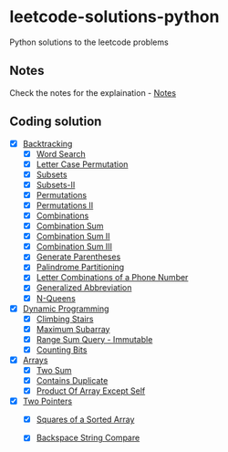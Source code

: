 # leetcode-solutions-python
Python solutions to the leetcode problems

## Notes
Check the notes for the explaination - [Notes](https://stingy-shallot-4ea.notion.site/SeanPrashad-Leetcode-Patterns-7b700a3aa52543a4ace4dbdeb718b8cc)

## Coding solution
- [x] [Backtracking](Backtracking)
    - [x] [Word Search](Backtracking/79-Word-Search.py)
    - [x] [Letter Case Permutation](Backtracking/784-letter-case-permutation.py)
    - [x] [Subsets](Backtracking/78-Subsets.py)
    - [x] [Subsets-II](Backtracking/90-Subsets-II.py)
    - [x] [Permutations](Backtracking/46-Permutations.py)
    - [x] [Permutations II](Backtracking/47-Permutations-II.py)
    - [x] [Combinations](Backtracking/77-Combinations.py)
    - [x] [Combination Sum](Backtracking/39-Combination-Sum.py)
    - [x] [Combination Sum II](Backtracking/40-Combination-Sum-II.py)
    - [x] [Combination Sum III](Backtracking/216-Combination-Sum-III.py)
    - [x] [Generate Parentheses](Backtracking/22-Generate-Parentheses.py)
    - [x] [Palindrome Partitioning](Backtracking/131-Palindrome-Partitioning.py)
    - [x] [Letter Combinations of a Phone Number](Backtracking/17-Letter-Combinations-of-a-Phone-Number.py)
    - [x] [Generalized Abbreviation](Backtracking/320-Generalized-Abbreviation.py)
    - [x] [N-Queens](Backtracking/51-N-Queens.py)
    
- [x] [Dynamic Programming](Dynamic-Programming)
    - [x] [Climbing Stairs](Dynamic-Programming/70-Climbing-Stairs.py)
    - [x] [Maximum Subarray](Dynamic-Programming/53-maximum-subarray.py)
    - [x] [Range Sum Query - Immutable](Dynamic-Programming/303-Range-Sum-Query-Immutable.py)
    - [x] [Counting Bits](Dynamic-Programming/338-Counting-Bits.py)

- [x] [Arrays](Arrays)
    - [x] [Two Sum](Arrays/001-twosum.py)
    - [x] [Contains Duplicate](Arrays/217-Contains-duplicate.py)
    - [x] [Product Of Array Except Self](Arrays/238-product-of-array-except-self.py)

- [x] [Two Pointers](Two-Pointers)
    - [x] [Squares of a Sorted Array](Two-Pointers/977-Squares-of-a-Sorted-Array.py)
    - [x] [Backspace String Compare](Two-Pointers/844-Backspace-String-Compare.py)

